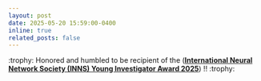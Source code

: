 ```yaml
---
layout: post
date: 2025-05-20 15:59:00-0400
inline: true
related_posts: false
---
```

<p>
:trophy: Honored and humbled to be recipient of the (<a target="_blank" href="https://www.inns.org/inns-award-recipients"><b>International Neural Network Society (INNS) Young Investigator Award 2025</b></a>) !! :trophy:
</p>